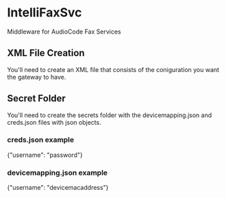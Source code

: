 # IntelliFaxSvc
Middleware for AudioCode Fax Services

## XML File Creation
You'll need to create an XML file that consists of the coniguration you want the gateway to have.

## Secret Folder
You'll need to create the secrets folder with the devicemapping.json and creds.json files with json objects.

### creds.json example
{"username": "password"}

### devicemapping.json example
{"username": "devicemacaddress"}

